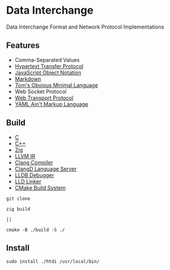 [C Language]: https://learn.microsoft.com/en-us/cpp/c-language/
[CC Language]: https://learn.microsoft.com/en-us/cpp/cpp/
[Clang]: https://clang.llvm.org/
[ClangD]: https://clangd.llvm.org/
[CMake]: https://cmake.org/
[CommonMark]:https://commonmark.org/
[HTTP]: https://developer.mozilla.org/en-US/docs/Web/HTTP
[JSON]: https://www.json.org/json-en.html
[LLVM]: https://llvm.org/
[LLDB]: https://lldb.llvm.org/
[LLD]: https://lld.llvm.org/
[TOML]: https://toml.io/en/
[Web Transport]: https://w3c.github.io/webtransport/
[YAML]: https://yaml.org/
[Zig Language]: https://ziglang.org/

# Data Interchange

Data Interchange Format and Network Protocol Implementations

## Features

- Comma-Separated Values
- [Hypertext Transfer Protocol][HTTP]
- [JavaScript Object Notation][JSON]
- [Markdown][CommonMark]
- [Tom's Obvious Minimal Language][TOML]
- Web Socket Protocol
- [Web Transport Protocol][Web Transport]
- [YAML Ain't Markup Language][YAML]

## Build

- [C][C Language]
- [C++][CC Language]
- [Zig][Zig Language]
- [LLVM IR][LLVM]
- [Clang Compiler][Clang]
- [ClangD Language Server][ClangD]
- [LLDB Debugger][LLDB]
- [LLD Linker][LLD]
- [CMake Build System][CMake]

```shell
git clone

zig build

||

cmake -B ./build -S ./
```

## Install

```shell
sudo install ./htdi /usr/local/bin/
```
